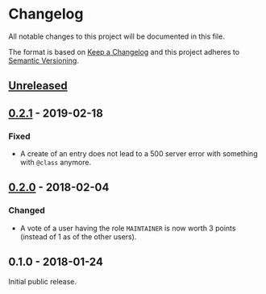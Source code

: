 # Changelog

All notable changes to this project will be documented in this file.

The format is based on [Keep a Changelog](http://keepachangelog.com/en/1.0.0/)
and this project adheres to [Semantic Versioning](http://semver.org/spec/v2.0.0.html).

## [Unreleased]

## [0.2.1] - 2019-02-18

### Fixed

- A create of an entry does not lead to a 500 server error with something with `@class` anymore.

## [0.2.0] - 2018-02-04

### Changed

- A vote of a user having the role `MAINTAINER` is now worth 3 points (instead of 1 as of the other users).

## 0.1.0 - 2018-01-24

Initial public release.

[Unreleased]: https://github.com/jabref/cloudref/compare/0.2.1...HEAD
[0.2.1]: https://github.com/jabref/cloudref/compare/0.2.0...0.2.1
[0.2.0]: https://github.com/jabref/cloudref/compare/0.1.0...0.2.0
